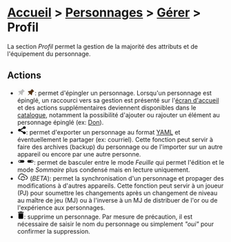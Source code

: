 # [Accueil](../README.md) > [Personnages](character.md) > [Gérer](character-details.md) > Profil

La section _Profil_ permet la gestion de la majorité des attributs et de l'équipement du personnage.

## Actions

* ![](../../images/icons/pinned-off.png) ![](../../images/icons/pinned-on.png): permet d'épingler
un personnage. Lorsqu'un personnage est épinglé, un raccourci vers sa gestion est présenté sur 
l'[écran d'accueil](..) et des actions supplémentaires deviennent disponibles dans le [catalogue](../navigation/README.md),
notamment la possibilité d'ajouter ou rajouter un élément au personnage épinglé (ex: [Don](../catalog/feat-details.md)).
* ![](../../images/icons/share.png): permet d'exporter un personnage au format [YAML](https://fr.wikipedia.org/wiki/YAML)
et éventuellement le partager (ex: courriel). Cette fonction peut servir à faire des archives (backup)
du personnage ou de l'importer sur un autre appareil ou encore par une autre personne.
* ![](../../images/icons/mode1.png) ![](../../images/icons/mode2.png): permet de basculer entre le 
mode _Feuille_ qui permet l'édition et le mode _Sommaire_ plus condensé mais en lecture uniquement.
* ![](../../images/icons/sync.png) (_BETA_): permet la synchronisation d'un personnage et propager
des modifications à d'autres appareils. Cette fonction peut servir à un joueur (PJ) pour soumettre 
les changements après un changement de niveau au maître de jeu (MJ) ou à l'inverse à un MJ de 
distribuer de l'or ou de l'expérience aux personnages.
* ![](../../images/icons/delete.png): supprime un personnage. Par mesure de précaution, il est 
nécessaire de saisir le nom du personnage ou simplement _"oui"_ pour confirmer la suppression.  